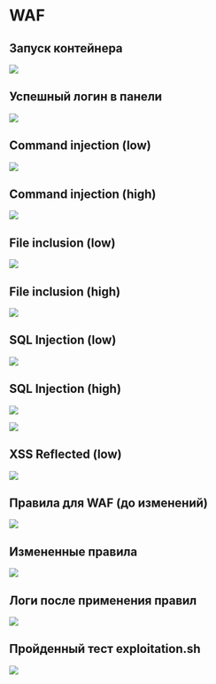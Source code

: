 # WAF

## Запуск контейнера
![](assets/1.png)

## Успешный логин в панели
![](assets/2.png)

## Command injection (low)
![](assets/3.png)

## Command injection (high)
![](assets/5.png)

## File inclusion (low)
![](assets/6.png)

## File inclusion (high)
![](assets/7.png)

## SQL Injection (low)
![](assets/8.png)

## SQL Injection (high)
![](assets/9.png)

![](assets/10.png)

## XSS Reflected (low)
![](assets/11.png)

## Правила для WAF (до изменений)
![](assets/12.png)

## Измененные правила
![](assets/16.png)

## Логи после применения правил
![](assets/14.png)

## Пройденный тест exploitation.sh
![](assets/15.png)